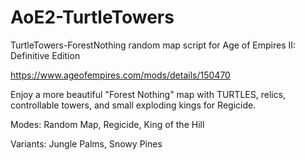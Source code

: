 # AoE2-TurtleTowers
TurtleTowers-ForestNothing random map script for Age of Empires II: Definitive Edition

https://www.ageofempires.com/mods/details/150470


Enjoy a more beautiful "Forest Nothing" map with TURTLES, relics, controllable towers, and small exploding kings for Regicide.

Modes: Random Map, Regicide, King of the Hill

Variants: Jungle Palms, Snowy Pines
